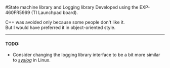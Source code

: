 #State machine library and Logging library
Developed using the EXP-460FR5969 (TI Launchpad board).

C++ was avoided only because some people don't like it.  
But I would have preferred it in object-oriented style.

----------------------------------------------------------

#### TODO:

* Consider changing the logging library interface to be a bit more similar to [*syslog*](http://man7.org/linux/man-pages/man3/syslog.3.html) in Linux.
